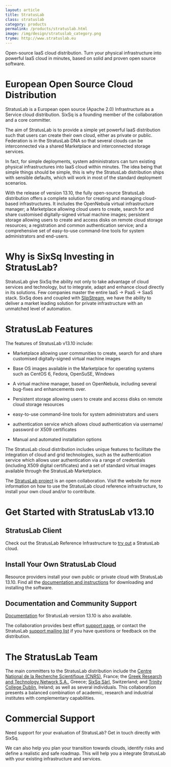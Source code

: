 ```yaml
---
layout: article
title: StratusLab
class: stratuslab
category: products
permalink: /products/stratuslab.html
image: /img/design/stratuslab_category.png
tryme: http://www.stratuslab.eu
---
```


Open-source IaaS cloud distribution. Turn your physical infrastructure into
powerful IaaS cloud in minutes, based on solid and proven open source software.

European Open Source Cloud Distribution
================

StratusLab is a European open source (Apache 2.0) Infrastructure as a Service
cloud distribution. SixSq is a founding member of the collaboration and a
core committer.

The aim of StratusLab is to provide a simple yet powerful IaaS distribution
such that users can create their own cloud, either as private
or public. Federation is in the StratusLab DNA so that several clouds can
be interconnected via a shared Marketplace and interconnected storage services. 

In fact, for simple deployments, system
administrators can turn existing physical infrastructures into IaaS cloud
within minutes. The idea being that simple things should be simple, this is
why the StratusLab distribution ships with sensible defaults, which will work
in most of the standard deployment scenarios.

With the release of version 13.10, the fully open-source StratusLab distribution
offers a complete solution for creating and managing cloud-based
infrastructures. It includes the OpenNebula virtual infrastructure manager;
a Marketplace allowing cloud users to create, search for and share
customised digitally-signed
virtual machine images; persistent storage allowing users to create and access
disks on remote cloud storage resources; a registration and common authentication
service; and a comprehensive set of easy-to-use command-line tools for
system administrators and end-users.

Why is SixSq Investing in StratusLab?
======

StratusLab give SixSq the ability not only to take advantage of cloud
services and technology, but to integrate, adapt and enhance cloud directly in
its solutions. Few companies master the entire IaaS -> PaaS -> SaaS stack.
SixSq does and coupled with [SlipStream](/products/slipstream.html), we
have the ability to deliver a market leading solution for private infrastructure
with an unmatched level of automation.

StratusLab Features
===================

The features of StratusLab v13.10 include:

* Marketplace allowing user communities to create, search for and share
  customised digitally-signed virtual machine images

* Base OS images available in the Marketplace for operating systems such as
  CentOS 6, Fedora, OpenSuSE, Windows

* A virtual machine manager, based on OpenNebula, including several bug-fixes
  and enhancements over.

* Persistent storage allowing users to create and access disks on remote
  cloud storage resources

* easy-to-use command-line tools for system administrators and users

* authentication service which allows cloud authentication via username/
  password or X509 certificates

* Manual and automated installation options

The StratusLab cloud distribution includes unique features to facilitate
the integration of cloud and grid technologies, such as the authentication
service which allows user authentication via a range of credentials
(including X509 digital certificates) and a set of standard virtual
images available through the StratusLab Marketplace.

The [StratusLab project](http://stratuslab.eu) is an open collaboration.
Visit the website for more information on how to use the StratusLab
cloud reference infrastructure, to install your own cloud and/or to 
contribute.

Get Started with StratusLab v13.10
================================

StratusLab Client
-----------------

Check out the StratusLab Reference Infrastructure to 
[try out](http://stratuslab.eu/try/) a StratusLab
cloud.

Install Your Own StratusLab Cloud
---------------------------------

Resource providers install your own public or private cloud with StratusLab
13.10. Find all the [documentation and instructions](http://stratuslab.eu/install/) for
downloading and installing the software.

Documentation and Community Support
-----------------------------------

[Documentation](http://stratuslab.eu/documentation/) for
StratusLab version 13.10 is also available.

The collaboration provides best effort [support
page](http://stratuslab.eu/about/), or contact the StratusLab
[support mailing list](mailto:support@stratuslab.eu) 
if you have questions or feedback on the
distribution.

The StratusLab Team
===================

The main committers to the StratusLab distribution 
include the [Centre National de la Recherche
Scientifique (CNRS)](http://cnrs.fr/), France; the [Greek Research and Technology Network
S.A.](http://grnet.gr/), Greece; [SixSq Sàrl](http://sixsq.com), Switzerland;
 and [Trinity
College Dublin](http://tcd.ie/), Ireland; as well as several individuals.
This collaboration presents a balanced combination of
academic, research and industrial institutes with complementary capabilities.

Commercial Support
==================

Need support for your evaluation of StratusLab? Get in touch directly with
SixSq.

<span class='contact-us-placeholder'></span>
 

We can also help you plan your transition towards clouds, identify risks
and define a realistic and safe roadmap. This will help you a
integrate StratusLab with your existing infrastructure and services.

